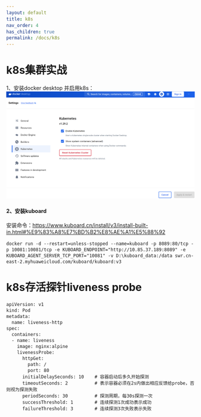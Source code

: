 ```yaml
---
layout: default
title: k8s
nav_order: 4
has_children: true
permalink: /docs/k8s
---
```


# k8s集群实战
1、安装docker desktop 并启用k8s：
![img.png](img.png)
#### 2、安装kuboard
安装命令：https://www.kuboard.cn/install/v3/install-built-in.html#%E9%83%A8%E7%BD%B2%E8%AE%A1%E5%88%92
~~~
docker run -d --restart=unless-stopped --name=kuboard -p 8089:80/tcp -p 10081:10081/tcp -e KUBOARD_ENDPOINT="http://10.85.37.189:8089" -e KUBOARD_AGENT_SERVER_TCP_PORT="10081" -v D:\kuboard_data:/data swr.cn-east-2.myhuaweicloud.com/kuboard/kuboard:v3
~~~

# k8s存活探针liveness probe
~~~
apiVersion: v1
kind: Pod
metadata:
  name: liveness-http
spec:
  containers:
  - name: liveness
    image: nginx:alpine
    livenessProbe:
      httpGet:
        path: /
        port: 80
      initialDelaySeconds: 10    # 容器启动后多久开始探测
      timeoutSeconds: 2          # 表示容器必须在2s内做出相应反馈给probe，否则视为探测失败
      periodSeconds: 30          # 探测周期，每30s探测一次
      successThreshold: 1        # 连续探测1次成功表示成功
      failureThreshold: 3        # 连续探测3次失败表示失败
~~~

